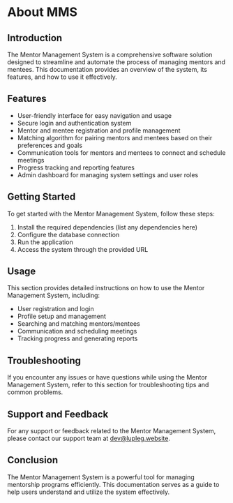 # About MMS 

## Introduction
The Mentor Management System is a comprehensive software solution designed to streamline and automate the process of managing mentors and mentees. This documentation provides an overview of the system, its features, and how to use it effectively.

## Features
- User-friendly interface for easy navigation and usage
- Secure login and authentication system
- Mentor and mentee registration and profile management
- Matching algorithm for pairing mentors and mentees based on their preferences and goals
- Communication tools for mentors and mentees to connect and schedule meetings
- Progress tracking and reporting features
- Admin dashboard for managing system settings and user roles

## Getting Started
To get started with the Mentor Management System, follow these steps:

1. Install the required dependencies (list any dependencies here)
2. Configure the database connection
3. Run the application
4. Access the system through the provided URL

## Usage
This section provides detailed instructions on how to use the Mentor Management System, including:

- User registration and login
- Profile setup and management
- Searching and matching mentors/mentees
- Communication and scheduling meetings
- Tracking progress and generating reports

## Troubleshooting
If you encounter any issues or have questions while using the Mentor Management System, refer to this section for troubleshooting tips and common problems.

## Support and Feedback
For any support or feedback related to the Mentor Management System, please contact our support team at [dev@lupleg.website](mailto:dev@lupleg.website).

## Conclusion
The Mentor Management System is a powerful tool for managing mentorship programs efficiently. This documentation serves as a guide to help users understand and utilize the system effectively.
